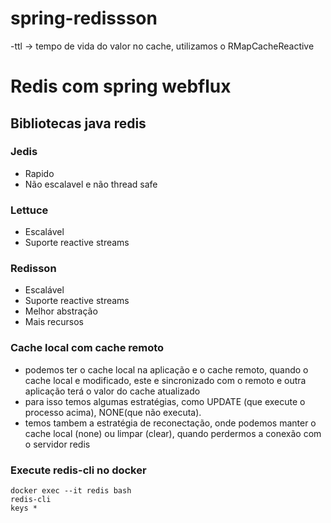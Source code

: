 # spring-redissson
-ttl -> tempo de vida do valor no cache, utilizamos o RMapCacheReactive

# Redis com spring webflux

## Bibliotecas java redis

### Jedis
- Rapido
- Não escalavel e não thread safe

### Lettuce
- Escalável
- Suporte reactive streams

### Redisson
- Escalável
- Suporte reactive streams
- Melhor abstração
- Mais recursos

### Cache local com cache remoto
- podemos ter o cache local na aplicação e o cache remoto, quando o cache local e modificado, este e sincronizado com o remoto e outra aplicação terá o valor do cache atualizado
- para isso temos algumas estratégias, como UPDATE (que execute o processo acima), NONE(que não executa).
- temos tambem a estratégia de reconectação, onde podemos manter o cache local (none) ou limpar (clear), quando perdermos a conexão com o servidor redis

### Execute redis-cli no docker
```
docker exec --it redis bash
redis-cli
keys *
```